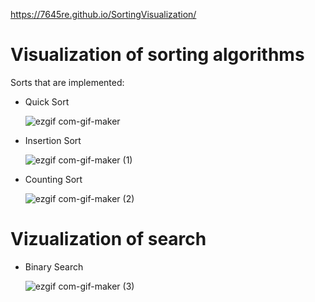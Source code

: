 https://7645re.github.io/SortingVisualization/
# Visualization of sorting algorithms
Sorts that are implemented:
- Quick Sort

  ![ezgif com-gif-maker](https://user-images.githubusercontent.com/89273037/173660216-fef5f93d-c733-4a91-9570-f7ad7a866ac8.gif)
- Insertion Sort

  ![ezgif com-gif-maker (1)](https://user-images.githubusercontent.com/89273037/173661134-576945b2-db75-4a3a-a481-73c3ac79949f.gif)
- Counting Sort

  ![ezgif com-gif-maker (2)](https://user-images.githubusercontent.com/89273037/173661433-a8f69b2d-d506-493e-bc2a-5f526ca2583e.gif)
  
# Vizualization of search
- Binary Search
 
  ![ezgif com-gif-maker (3)](https://user-images.githubusercontent.com/89273037/173661929-2b1d48b5-d539-42b9-8b27-f57b1e8b38c2.gif)
